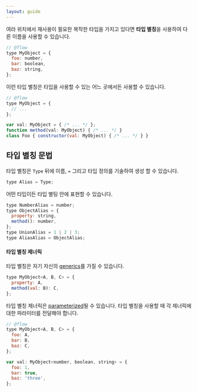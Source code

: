 ```yaml
---
layout: guide
---
```


여라 위치에서 재사용이 필요한 복작한 타입을 가지고 있다면 **타입 별칭**을 사용하여 다른 이름을 사용할 수 있습니다.

```js
// @flow
type MyObject = {
  foo: number,
  bar: boolean,
  baz: string,
};
```

이런 타입 별칭은 타입을 사용할 수 있는 어느 곳에서든 사용할 수 있습니다.

```js
// @flow
type MyObject = {
  // ...
};

var val: MyObject = { /* ... */ };
function method(val: MyObject) { /* ... */ }
class Foo { constructor(val: MyObject) { /* ... */ } }
```

## 타입 별칭 문법 <a class="toc" id="toc-type-alias-syntax" href="#toc-type-alias-syntax"></a>

타입 별칭은 `Type` 뒤에 이름, `=` 그리고 타입 정의를 기술하여 생성 할 수 있습니다.

```js
type Alias = Type;
```

어떤 타입이든 타입 별팅 안에 표현할 수 있습니다.

```js
type NumberAlias = number;
type ObjectAlias = {
  property: string,
  method(): number,
};
type UnionAlias = 1 | 2 | 3;
type AliasAlias = ObjectAlias;
```

#### 타입 별칭 제너릭 <a class="toc" id="toc-type-alias-generics" href="#toc-type-alias-generics"></a>

타입 별칭은 자기 자신의 [generics](../generics)를 가질 수 있습니다.

```js
type MyObject<A, B, C> = {
  property: A,
  method(val: B): C,
};
```

타입 별칭 제너릭은 [parameterized](../generics/#toc-parameterized-generics)될 수 있습니다. 타입 별칭을 사용할 때 각 제너릭에 대한 파라미터를 전달해야 합니다.

```js
// @flow
type MyObject<A, B, C> = {
  foo: A,
  bar: B,
  baz: C,
};

var val: MyObject<number, boolean, string> = {
  foo: 1,
  bar: true,
  baz: 'three',
};
```
